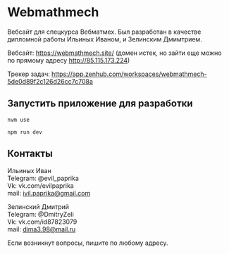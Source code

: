 # Webmathmech

Вебсайт для спецкурса Вебматмех. Был разработан в качестве дипломной работы Ильиных Иваном, и Зелинским Дмимтрием.

Вебсайт: https://webmathmech.site/ (домен истек, но зайти еще можно по прямому адресу http://85.115.173.224)

Трекер задач: https://app.zenhub.com/workspaces/webmathmech-5de0d89f2c126d26cc7c708a

## Запустить приложение для разработки
```
nvm use

npm run dev
```

## Контакты
Ильиных Иван  
  Telegram: @evil_paprika  
  Vk: vk.com/evilpaprika  
  mail: ivil.paprika@gmail.com  
  
Зелинский Дмитрий  
  Telegram: @DmitryZeli  
  Vk: vk.com/id87823079  
  mail: dima3.98@mail.ru

Если возникнут вопросы, пишите по любому адресу.
